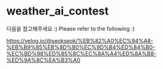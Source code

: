 # weather_ai_contest

다음을 참고해주세요 :)
Please refer to the following :)

https://velog.io/@seokseok/%EB%82%A0%EC%94%A8-%EB%B9%85%EB%8D%B0%EC%9D%B4%ED%84%B0-%EC%BD%98%ED%85%8C%EC%8A%A4%ED%8A%B8-%ED%9A%8C%EA%B3%A0
